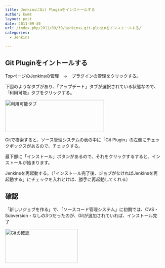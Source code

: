 ```yaml
---
title: JenkinsにGit Pluginをインストールする
author: kwmt
layout: post
date: 2011-09-30
url: /index.php/2011/09/30/jenkinsにgit-pluginをインストールする/
categories:
  - Jenkins

---
```

## Git Pluginをイントールする

TopページのJenkinsの管理　→　プラグインの管理をクリックする。 

下図のようなタブがあり、「アップデート」タブが選択されている状態なので、「利用可能」タブをクリックする。 


<img
src="http://androg.up.seesaa.net/image/JenkinsPlugin_Tab-thumbnail2.png" width="320" height="104" border="0" align="" alt="利用可能タブ"
pbsrc="http://androg.up.seesaa.net/image/JenkinsPlugin_Tab.png"
class="PopBoxImageSmall"
onclick="Pop(this,100,'PopBoxImageLarge');" /> 

Gitで検索すると、ソース管理システムの表の中に「Git Plugin」の左側にチェックボックスがあるので、チェックする。 

最下部に「インストール」ボタンがあるので、それをクリックするすると、インストールが始まります。 

Jenkinsを再起動する。（「インストール完了後、ジョブがなければJenkinsを再起動する」にチェックを入れとけば、勝手に再起動してくれる） 

## 確認

「新しいジョブを作る」で、「ソースコード管理システム」に初期では、CVS・Subversion・なしの3つだったのが、Gitが追加されていれば、インストール完了 

<img
src="http://androg.up.seesaa.net/image/Jenkins_Gitplugin-thumbnail2.png" width="235" height="110" border="0" align="" alt="Gitの確認"
pbsrc="http://androg.up.seesaa.net/image/Jenkins_Gitplugin.png"
class="PopBoxImageSmall"
onclick="Pop(this,100,'PopBoxImageLarge');" />